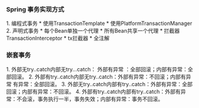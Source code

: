 <h3>Spring 事务实现方式</h3>
1. 编程式事务
    * 使用TransactionTemplate
    * 使用PlatformTransactionManager
2. 声明式事务
   * 每个Bean单独一个代理
   * 所有Bean共享一个代理
   * 拦截器 TransactionInterceptor
   * tx拦截器 
   * 全注解

<h3>嵌套事务</h3>
1. 外部无try..catch内部无try...catch： 外部有异常 ：全部回滚；内部有异常：全部回滚。
2. 外部有try..catch内部无try..catch：外部有异常：不回滚；内部有异常 有异常：全部回滚。
3. 外部无try..catch内部有try..catch：外部有异常：全部回滚；内部有异常：不回滚。
4. 外部有try..catch内部有try..catch：外部有异常：不会滚，事务执行一半，事务失效；内部有异常：事务不回滚。